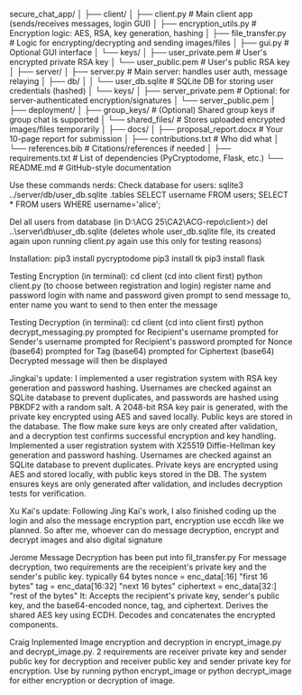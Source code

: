 secure_chat_app/
│
├── client/
│   ├── client.py              # Main client app (sends/receives messages, login GUI)
│   ├── encryption_utils.py    # Encryption logic: AES, RSA, key generation, hashing
│   ├── file_transfer.py       # Logic for encrypting/decrypting and sending images/files
│   ├── gui.py                 # Optional GUI interface 
│   └── keys/
│       ├── user_private.pem   # User's encrypted private RSA key
│       └── user_public.pem    # User's public RSA key
│
├── server/
│   ├── server.py              # Main server: handles user auth, message relaying
│   ├── db/
│   │   └── user_db.sqlite     # SQLite DB for storing user credentials (hashed)
│   └── keys/
│       ├── server_private.pem # Optional: for server-authenticated encryption/signatures
│       └── server_public.pem
│
├── deployment/
│   ├── group_keys/            # (Optional) Shared group keys if group chat is supported
│   └── shared_files/          # Stores uploaded encrypted images/files temporarily
│
├── docs/
│   ├── proposal_report.docx   # Your 10-page report for submission
│   ├── contributions.txt      # Who did what 
│   └── references.bib         # Citations/references if needed
│
├── requirements.txt           # List of dependencies (PyCryptodome, Flask, etc.)
└── README.md                  # GitHub-style documentation

Use these commands nerds:
Check database for users:
        sqlite3 ../server/db/user_db.sqlite
        .tables
        SELECT username FROM users;
        SELECT * FROM users WHERE username='alice';

Del all users from database (in D:\ACG 25\CA2\ACG-repo\client>)
        del ..\server\db\user_db.sqlite (deletes whole user_db.sqlite file, its created again upon running client.py again use this only for testing reasons)

Installation:
        pip3 install pycryptodome
        pip3 install tk
        pip3 install flask

Testing Encryption (in terminal):
        cd client (cd into client first)
        python client.py (to choose between registration and login)
        register name and password
        login with name and password
        given prompt to send message to, enter name you want to send to
        then enter the message

Testing Decryption (in terminal):
        cd client (cd into client first)
        python decrypt_messaging.py
        prompted for Recipient's username
        prompted for Sender's username
        prompted for Recipient's password
        prompted for Nonce (base64)
        prompted for Tag (base64)
        prompted for Ciphertext (base64)
        Decrypted message will then be displayed

Jingkai's update:
I implemented a user registration system with RSA key generation and password hashing. Usernames are checked against an SQLite database to prevent duplicates, and passwords are hashed using PBKDF2 with a random salt. A 2048-bit RSA key pair is generated, with the private key encrypted using AES and saved locally. Public keys are stored in the database. The flow make sure keys are only created after validation, and a decryption test confirms successful encryption and key handling.
Implemented a user registration system with X25519 Diffie-Hellman key generation and password hashing. Usernames are checked against an SQLite database to prevent duplicates. Private keys are encrypted using AES and stored locally, with public keys stored in the DB. The system ensures keys are only generated after validation, and includes decryption tests for verification.

Xu Kai's update:
Following Jing Kai's work, I also finished coding up the login and also the message encryption part, encryption use eccdh like we planned. So after me, whoever can do message decryption, encrypt and decrypt images and also digital signature 

Jerome
Message Decryption has been put into fil_transfer.py
For message decryption, two requirements are the receipient's private key and the sender's public key.
typically 64 bytes
nonce = enc_data[:16] "first 16 bytes"
tag = enc_data[16:32] "next 16 bytes"
ciphertext = enc_data[32:] "rest of the bytes"
It:
Accepts the recipient's private key, sender's public key, and the base64-encoded nonce, tag, and ciphertext.
Derives the shared AES key using ECDH.
Decodes and concatenates the encrypted components.

Craig
Inplemented Image encryption and decryption in encrypt_image.py and decrypt_image.py.
2 requirements are receiver private key and sender public key for decryption and receiver public key and sender private key for encryption. Use by running python encrypt_image or python decrypt_image for either encryption or decryption of image.